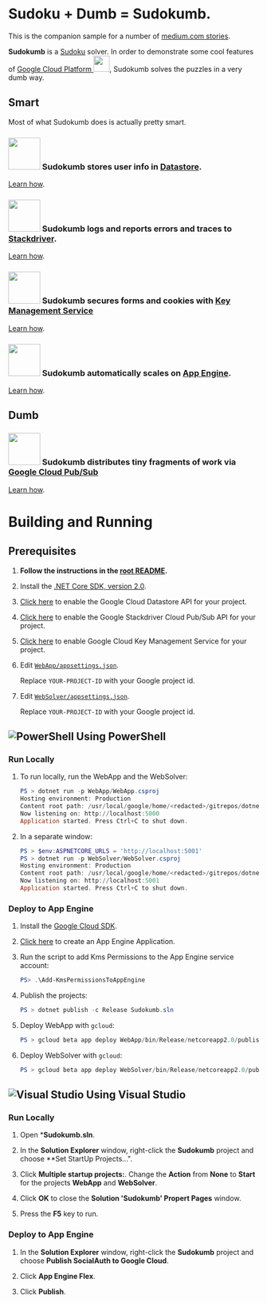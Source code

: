 # Sudoku + Dumb = Sudokumb.

This is the companion sample for a number of [medium.com stories](https://medium.com/@SurferJeff).

**Sudokumb** is a [Sudoku](https://en.wikipedia.org/wiki/Sudoku) solver. In order to demonstrate some cool features of <a href="https://cloud.google.com/">Google Cloud Platform <img src="http://cloud.google.com/_static/images/cloud/products/logos/svg/gcp.svg" width=32></a>,
Sudokumb solves the puzzles in a very dumb way.

## Smart

Most of what Sudokumb does is actually pretty smart.

### <img src="http://cloud.google.com/_static/images/cloud/products/logos/svg/datastore.svg" width=64> Sudokumb stores user info in [Datastore](https://cloud.google.com/datastore/).

[Learn how](./DatastoreUserStore/README.md).

### <img src="http://cloud.google.com/_static/images/cloud/products/logos/svg/stackdriver.svg" width=64> Sudokumb logs and reports errors and traces to [Stackdriver](https://cloud.google.com/dotnet/docs/stackdriver).

[Learn how](./Stackdriver.md).

### <img src="http://cloud.google.com/_static/images/cloud/products/logos/svg/kms.svg" width=64> Sudokumb secures forms and cookies with [Key Management Service](https://cloud.google.com/kms/)

[Learn how](./KmsDataProtectionProvider/README.md).

### <img src="http://cloud.google.com/_static/images/cloud/products/logos/svg/appengine.svg" width=64> Sudokumb automatically scales on [App Engine](https://cloud.google.com/appengine/docs/flexible/dotnet/).

[Learn how](./AppEngine.md).

## Dumb

### <img src="http://cloud.google.com/_static/images/cloud/products/logos/svg/pubsub.svg" width=64> Sudokumb distributes tiny fragments of work via [Google Cloud Pub/Sub](https://cloud.google.com/pubsub/docs/)

[Learn how](./WebLib/PubSub.md).

# Building and Running 

## Prerequisites

1.  **Follow the instructions in the [root README](../../README.md).**
  
2.  Install the [.NET Core SDK, version 2.0](https://www.microsoft.com/net/download/dotnet-core/sdk-2.0.3).

3.  [Click here](https://console.cloud.google.com/flows/enableapi?apiid=datastore.googleapis.com&showconfirmation=true)
    to enable the Google Cloud Datastore API for your project.

4.  [Click here](https://console.cloud.google.com/flows/enableapi?apiid=pubsub.googleapis.com&showconfirmation=true)
    to enable the Google Stackdriver Cloud Pub/Sub API for your project.

5.  [Click here](https://console.cloud.google.com/flows/enableapi?apiid=cloudkms.googleapis.com&showconfirmation=true) 
    to enable Google Cloud Key Management Service for your project.


6.  Edit [`WebApp/appsettings.json`](WebApp/appsettings.json).

    Replace `YOUR-PROJECT-ID` with your Google project id.

7.  Edit [`WebSolver/appsettings.json`](WebSolver/appsettings.json).

    Replace `YOUR-PROJECT-ID` with your Google project id.

## ![PowerShell](../../appengine/flexible/.resources/powershell.png) Using PowerShell

### Run Locally

1.	To run locally, run the WebApp and the WebSolver:
    ```powershell
    PS > dotnet run -p WebApp/WebApp.csproj
    Hosting environment: Production
    Content root path: /usr/local/google/home/<redacted>/gitrepos/dotnet-docs-samples/applications/sudokumb/WebApp
    Now listening on: http://localhost:5000
    Application started. Press Ctrl+C to shut down.
    ```

2.	In a separate window:
    ```powershell
    PS > $env:ASPNETCORE_URLS = 'http://localhost:5001'
    PS > dotnet run -p WebSolver/WebSolver.csproj
    Hosting environment: Production
    Content root path: /usr/local/google/home/<redacted>/gitrepos/dotnet-docs-samples/applications/sudokumb/WebSolver
    Now listening on: http://localhost:5001
    Application started. Press Ctrl+C to shut down.
    ```
### Deploy to App Engine

1.  Install the [Google Cloud SDK](http://cloud.google.com/sdk).

2.  [Click here](https://console.cloud.google.com/appengine) to create an
    App Engine Application.

3.  Run the script to add Kms Permissions to the App Engine service account:
    ```powershell
    PS> .\Add-KmsPermissionsToAppEngine
    ```
    
2.	Publish the projects:
    ```powershell
    PS > dotnet publish -c Release Sudokumb.sln
    ```

2.  Deploy WebApp with `gcloud`:
    ```powershell
    PS > gcloud beta app deploy WebApp/bin/Release/netcoreapp2.0/publish/app.yaml
    ```

3.  Deploy WebSolver with `gcloud`:
    ```powershell
    PS > gcloud beta app deploy WebSolver/bin/Release/netcoreapp2.0/publish/app.yaml
    ```


## ![Visual Studio](../../appengine/flexible/.resources/visual-studio.png) Using Visual Studio

### Run Locally

1.  Open ***Sudokumb.sln**.

2.  In the **Solution Explorer** window, right-click the **Sudokumb** project 
    and choose **Set StartUp Projects...".

3.  Click **Multiple startup projects:**.  Change the **Action** from **None**
    to **Start** for the projects **WebApp** and **WebSolver**.

4.  Click **OK** to close the **Solution 'Sudokumb' Propert Pages** window.

5.  Press the **F5** key to run. 

### Deploy to App Engine

1.  In the **Solution Explorer** window, right-click the **Sudokumb** project and choose **Publish SocialAuth to Google Cloud**.

2.  Click **App Engine Flex**.

3.  Click **Publish**.
